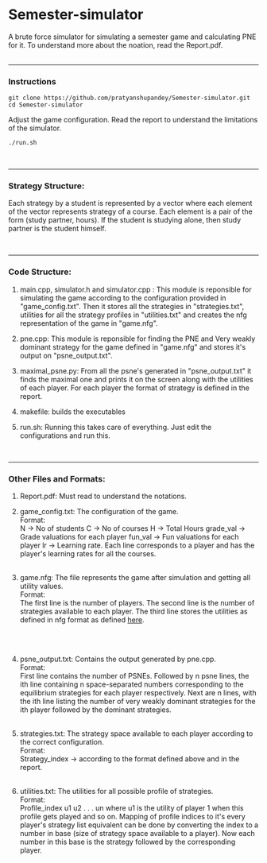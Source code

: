 # Semester-simulator
A brute force simulator for simulating a semester game and calculating PNE for it.
To understand more about the noation, read the Report.pdf.
<br><br>
<hr>

### Instructions

```
git clone https://github.com/pratyanshupandey/Semester-simulator.git
cd Semester-simulator
```

Adjust the game configuration. Read the report to understand the limitations of the simulator.

```bash
./run.sh
```

<br>
<hr>

### Strategy Structure:

Each strategy by a student is represented by a vector where each element of the vector represents strategy of a course. Each element is a pair of the form (study partner, hours). If the student is studying alone,
then study partner is the student himself.

<br>

<hr>

### Code Structure:

1. main.cpp, simulator.h and simulator.cpp : This module is reponsible for simulating the game according to the configuration provided in "game_config.txt". Then it stores all the strategies in "strategies.txt", utilities for all the strategy profiles in "utilities.txt" and creates the nfg representation of the game in "game.nfg".

2. pne.cpp: This module is reponsible for finding the PNE and Very weakly dominant strategy for the game defined in "game.nfg" and stores it's output on "psne_output.txt".

3. maximal_psne.py: From all the psne's generated in "psne_output.txt" it finds the maximal one and prints it on the screen along with the utilities of each player. For each player the format of strategy is defined in the report.

4. makefile: builds the executables

5. run.sh: Running this takes care of everything. Just edit the configurations and run this.

<br>

<hr>

### Other Files and Formats:

1. Report.pdf: Must read to understand the notations.

2. game_config.txt: The configuration of the game.<br>
    Format:<br>
    N           -> No of students
    C           -> No of courses
    H           -> Total Hours
    grade_val   -> Grade valuations for each player
    fun_val     -> Fun valuations for each player
    lr          -> Learning rate. Each line corresponds to a player and has the player's learning rates for all the courses.
<br><br>

3. game.nfg: The file represents the game after simulation and getting all utility values.<br>
    Format:<br>
    The first line is the number of players.
    The second line is the number of strategies available to each player.
    The third line stores the utilities as defined in nfg format as defined [here](https://gambitproject.readthedocs.io/en/latest/formats.html#the-strategic-game-nfg-file-format-outcome-version).

<br><br>

4. psne_output.txt: Contains the output generated by pne.cpp.<br>
    Format:<br>
    First line contains the number of PSNEs.
    Followed by n psne lines, the ith line containing n space-separated numbers corresponding to the equilibrium strategies for each player respectively.
    Next are n lines, with the ith line listing the number of very weakly dominant strategies for the ith player followed by the dominant strategies.
<br><br>

5. strategies.txt: The strategy space available to each player according to the correct configuration.<br>
    Format:<br>
    Strategy_index -> according to the format defined above and in the report.
<br><br>

6. utilities.txt: The utilities for all possible profile of strategies.<br>
    Format:<br>
    Profile_index u1 u2 . . . un
    where u1 is the utility of player 1 when this profile gets played and so on. Mapping of profile indices to it's every player's strategy list equivalent can be done by converting the index to a number in base (size of strategy space available to a player). Now each number in this base is the strategy followed by the corresponding player.
<br><br>